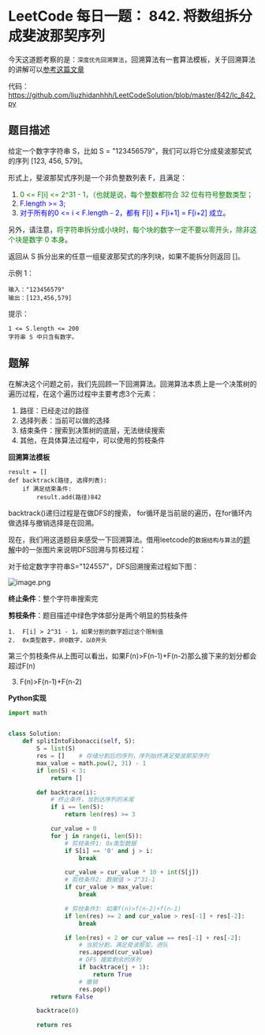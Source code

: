 # LeetCode 每日一题： 842. 将数组拆分成斐波那契序列

今天这道题考察的是：`深度优先回溯算法`，回溯算法有一套算法模板，关于回溯算法的讲解可以[参考这篇文章](https://zhuanlan.zhihu.com/p/93530380)

代码： https://github.com/liuzhidanhhh/LeetCodeSolution/blob/master/842/lc_842.py

## 题目描述

给定一个数字字符串 S，比如 S = "123456579"，我们可以将它分成斐波那契式的序列 [123, 456, 579]。

形式上，斐波那契式序列是一个非负整数列表 F，且满足：

1. <font color=green> 0 <= F[i] <= 2^31 - 1，（也就是说，每个整数都符合 32 位有符号整数类型；</font>
2. <font color=blue> F.length >= 3; </font>
3. <font color=blue> 对于所有的0 <= i < F.length - 2，都有 F[i] + F[i+1] = F[i+2] 成立。 </font>

另外，请注意，<font color=green>将字符串拆分成小块时，每个块的数字一定不要以零开头，除非这个块是数字 0 本身</font>。

返回从 S 拆分出来的任意一组斐波那契式的序列块，如果不能拆分则返回 []。

示例 1：

    输入："123456579"
    输出：[123,456,579]

提示：

    1 <= S.length <= 200
    字符串 S 中只含有数字。

## 题解

在解决这个问题之前，我们先回顾一下回溯算法。回溯算法本质上是一个决策树的遍历过程，在这个遍历过程中主要考虑3个元素：

1. 路径：已经走过的路径
2. 选择列表：当前可以做的选择
3. 结束条件：搜索到决策树的底层，无法继续搜索
4. 其他，在具体算法过程中，可以使用的剪枝条件

**回溯算法模板**

    result = []
    def backtrack(路径, 选择列表):
        if 满足结束条件:
            result.add(路径)842

backtrack()递归过程是在做DFS的搜索， for循环是当前层的遍历，在for循环内做选择与撤销选择是在回溯。



现在，我们用这道题目来感受一下回溯算法。借用leetcode的`数据结构与算法`的[题解](https://leetcode-cn.com/problems/split-array-into-fibonacci-sequence/solution/javahui-su-suan-fa-tu-wen-xiang-jie-ji-b-vg5z/)中的一张图片来说明DFS回溯与剪枝过程：

对于给定数字字符串S="124557"，DFS回溯搜索过程如下图：

![image.png](https://pic.leetcode-cn.com/1607416979-Gqmezs-image.png)

**终止条件**：整个字符串搜索完

**剪枝条件**：题目描述中绿色字体部分是两个明显的剪枝条件

	1.  F[i] > 2^31 - 1，如果分割的数字超过这个限制值
 	2.  0x类型数字，非0数字，以0开头

第三个剪枝条件从上图可以看出，如果F(n)>F(n-1)+F(n-2)那么接下来的划分都会超过F(n)

3. F(n)>F(n-1)+F(n-2)



**Python实现**

```python
import math


class Solution:
    def splitIntoFibonacci(self, S):
        S = list(S)
        res = []    # 存储分割后的序列，序列始终满足斐波那契序列
        max_value = math.pow(2, 31) - 1
        if len(S) < 3:
            return []

        def backtrace(i):
            # 终止条件，当到达序列的末尾
            if i == len(S):
                return len(res) >= 3

            cur_value = 0
            for j in range(i, len(S)):
                # 剪枝条件1: 0x类型数据
                if S[i] == '0' and j > i:
                    break

                cur_value = cur_value * 10 + int(S[j])
                # 剪枝条件2: 数据值 > 2^31-1
                if cur_value > max_value:
                    break

                # 剪枝条件3: 如果f(n)>f(n-2)+f(n-1)
                if len(res) >= 2 and cur_value > res[-1] + res[-2]:
                    break

                if len(res) < 2 or cur_value == res[-1] + res[-2]:
                    # 当前分割，满足斐波那契，进队
                    res.append(cur_value)
                    # DFS 搜索剩余的序列
                    if backtrace(j + 1):
                        return True
                    # 撤销
                    res.pop()
            return False

        backtrace(0)

        return res
```